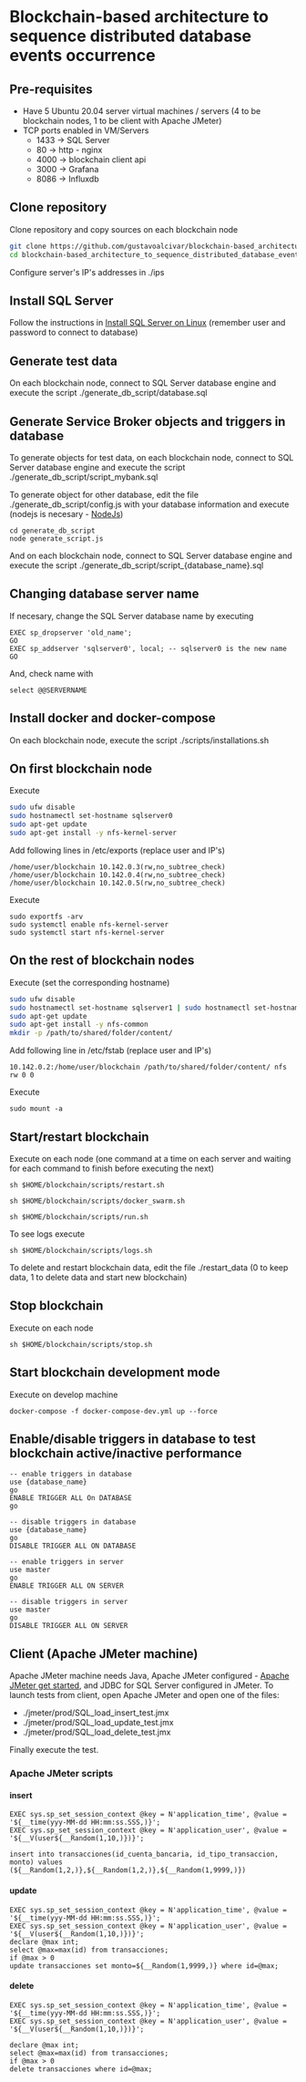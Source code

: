 # Blockchain-based architecture to sequence distributed database events occurrence
## Pre-requisites
- Have 5 Ubuntu 20.04 server virtual machines / servers (4 to be blockchain nodes, 1 to be client with Apache JMeter)
- TCP ports enabled in VM/Servers
    - 1433 -> SQL Server
    - 80 -> http - nginx
    - 4000 -> blockchain client api
    - 3000 -> Grafana
    - 8086 -> Influxdb

## Clone repository
Clone repository and copy sources on each blockchain node
```sh
git clone https://github.com/gustavoalcivar/blockchain-based_architecture_to_sequence_distributed_database_events_occurrence.git
cd blockchain-based_architecture_to_sequence_distributed_database_events_occurrence
```
Configure server's IP's addresses in ./ips
## Install SQL Server
Follow the instructions in [Install SQL Server on Linux](https://docs.microsoft.com/en-us/sql/linux/quickstart-install-connect-ubuntu?view=sql-server-ver15) (remember user and password to connect to database)
## Generate test data
On each blockchain node, connect to SQL Server database engine and execute the script ./generate_db_script/database.sql
## Generate Service Broker objects and triggers in database
To generate objects for test data, on each blockchain node, connect to SQL Server database engine and execute the script ./generate_db_script/script_mybank.sql

To generate object for other database, edit the file ./generate_db_script/config.js with your database information and execute (nodejs is necesary - [NodeJs](https://nodejs.org/))
```
cd generate_db_script
node generate_script.js
```
And on each blockchain node, connect to SQL Server database engine and execute the script ./generate_db_script/script_{database_name}.sql
## Changing database server name
If necesary, change the SQL Server database name by executing
```
EXEC sp_dropserver 'old_name';
GO
EXEC sp_addserver 'sqlserver0', local; -- sqlserver0 is the new name
GO
```
And, check name with
```
select @@SERVERNAME
```
## Install docker and docker-compose
On each blockchain node, execute the script ./scripts/installations.sh
## On first blockchain node
Execute
```sh
sudo ufw disable
sudo hostnamectl set-hostname sqlserver0
sudo apt-get update
sudo apt-get install -y nfs-kernel-server
```
Add following lines in /etc/exports (replace user and IP's)
```
/home/user/blockchain 10.142.0.3(rw,no_subtree_check)
/home/user/blockchain 10.142.0.4(rw,no_subtree_check)
/home/user/blockchain 10.142.0.5(rw,no_subtree_check)
```
Execute
```
sudo exportfs -arv
sudo systemctl enable nfs-kernel-server
sudo systemctl start nfs-kernel-server
```
## On the rest of blockchain nodes
Execute (set the corresponding hostname)
```sh
sudo ufw disable
sudo hostnamectl set-hostname sqlserver1 | sudo hostnamectl set-hostname sqlserver2 | sudo hostnamectl set-hostname sqlserver3
sudo apt-get update
sudo apt-get install -y nfs-common
mkdir -p /path/to/shared/folder/content/
```
Add following line in /etc/fstab (replace user and IP's)
```
10.142.0.2:/home/user/blockchain /path/to/shared/folder/content/ nfs rw 0 0
```
Execute
```
sudo mount -a
```
## Start/restart blockchain
Execute on each node (one command at a time on each server and waiting for each command to finish before executing the next)
```
sh $HOME/blockchain/scripts/restart.sh
```
```
sh $HOME/blockchain/scripts/docker_swarm.sh
```
```
sh $HOME/blockchain/scripts/run.sh
```
To see logs execute
```
sh $HOME/blockchain/scripts/logs.sh
```
To delete and restart blockchain data, edit the file ./restart_data (0 to keep data, 1 to delete data and start new blockchain)
## Stop blockchain
Execute on each node
```
sh $HOME/blockchain/scripts/stop.sh
```
## Start blockchain development mode
Execute on develop machine
```
docker-compose -f docker-compose-dev.yml up --force
```
## Enable/disable triggers in database to test blockchain active/inactive performance
```
-- enable triggers in database
use {database_name}
go
ENABLE TRIGGER ALL On DATABASE
go

-- disable triggers in database
use {database_name}
go
DISABLE TRIGGER ALL ON DATABASE

-- enable triggers in server
use master
go
ENABLE TRIGGER ALL ON SERVER

-- disable triggers in server
use master
go
DISABLE TRIGGER ALL ON SERVER
```
## Client (Apache JMeter machine)
Apache JMeter machine needs Java, Apache JMeter configured - [Apache JMeter get started](https://jmeter.apache.org/usermanual/get-started.html), and JDBC for SQL Server configured in JMeter.
To launch tests from client, open Apache JMeter and open one of the files:
- ./jmeter/prod/SQL_load_insert_test.jmx
- ./jmeter/prod/SQL_load_update_test.jmx
- ./jmeter/prod/SQL_load_delete_test.jmx

Finally execute the test.

### Apache JMeter scripts
#### insert
```
EXEC sys.sp_set_session_context @key = N'application_time', @value = '${__time(yyy-MM-dd HH:mm:ss.SSS,)}';
EXEC sys.sp_set_session_context @key = N'application_user', @value = '${__V(user${__Random(1,10,)})}';

insert into transacciones(id_cuenta_bancaria, id_tipo_transaccion, monto) values (${__Random(1,2,)},${__Random(1,2,)},${__Random(1,9999,)})
```
#### update
```
EXEC sys.sp_set_session_context @key = N'application_time', @value = '${__time(yyy-MM-dd HH:mm:ss.SSS,)}';
EXEC sys.sp_set_session_context @key = N'application_user', @value = '${__V(user${__Random(1,10,)})}';
declare @max int;
select @max=max(id) from transacciones;
if @max > 0
update transacciones set monto=${__Random(1,9999,)} where id=@max;
```

#### delete
```
EXEC sys.sp_set_session_context @key = N'application_time', @value = '${__time(yyy-MM-dd HH:mm:ss.SSS,)}';
EXEC sys.sp_set_session_context @key = N'application_user', @value = '${__V(user${__Random(1,10,)})}';

declare @max int;
select @max=max(id) from transacciones;
if @max > 0
delete transacciones where id=@max;
```